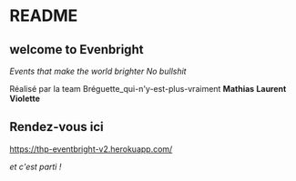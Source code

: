 # README

## welcome to Evenbright

_Events that make the world brighter_
_No bullshit_

Réalisé par la team Bréguette_qui-n'y-est-plus-vraiment **Mathias** **Laurent** **Violette**

## Rendez-vous ici

https://thp-eventbright-v2.herokuapp.com/

*et c'est parti !*
